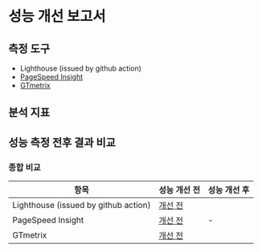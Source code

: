 # 성능 개선 보고서

## 측정 도구

- Lighthouse (issued by github action)
- [PageSpeed Insight](https://pagespeed.web.dev/)
- [GTmetrix](https://gtmetrix.com/)

## 분석 지표

## 성능 측정 전후 결과 비교

### 종합 비교

|항목|성능 개선 전|성능 개선 후|
|--|--|--|
|Lighthouse (issued by github action)|[개선 전](https://github.com/cruellaDev/front_3rd_chapter4-2_basic/issues/4)||
|PageSpeed Insight|[개선 전](https://pagespeed.web.dev/analysis/https-d1yhvyw2o9r6xp-cloudfront-net/0d6rudrsdl?form_factor=desktop)|-|
|GTmetrix|[개선 전](https://gtmetrix.com/reports/d1yhvyw2o9r6xp.cloudfront.net/rkflT9WQ/)||
